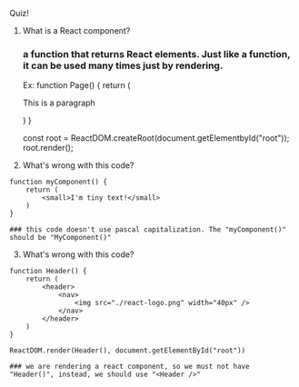 Quiz!

1. What is a React component?
    ### a function that returns React elements. Just like a function, it can be used many times just by rendering. 

    Ex: 
    function Page() {
        return (
            <div>
                <p>This is a paragraph</p>
            </div>
        )
    }
    
    const root = ReactDOM.createRoot(document.getElementbyId("root"));
    root.render(<Page />);





2. What's wrong with this code?
```
function myComponent() {
    return (
        <small>I'm tiny text!</small>
    )
}
```
    ### this code doesn't use pascal capitalization. The "myComponent()" should be "MyComponent()"




3. What's wrong with this code?
```
function Header() {
    return (
        <header>
            <nav>
                <img src="./react-logo.png" width="40px" />
            </nav>
        </header>
    )
}

ReactDOM.render(Header(), document.getElementById("root"))
```

    ### we are rendering a react component, so we must not have "Header()", instead, we should use "<Header />"

